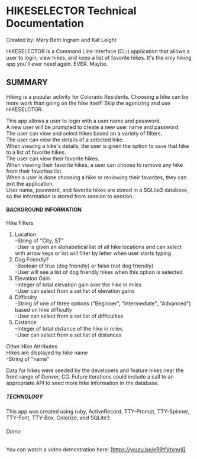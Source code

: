 # HIKESELECTOR Technical Documentation
Created by: Mary Beth Ingram and Kat Leight

HIKESELECTOR is a Command Line Interface (CLI) application that allows a user to login, view hikes, and keep a list of favorite hikes. It's the only hiking app you'll ever need again. EVER. Maybe.
 

## SUMMARY
Hiking is a popular activity for Colorado Residents. Choosing a hike can be more work than going on the hike itself! Skip the agonizing and use HIKESELCTOR. 

This app allows a user to login with a user name and password.  
A new user will be prompted to create a new user name and password.  
The user can view and select hikes based on a variety of filters.   
The user can view the details of a selected hike.   
When viewing a hike's details, the user is given the option to save that hike to a list of favorite hikes.  
The user can view their favorite hikes.  
When viewing their favorite hikes, a user can choose to remove any hike from their favorites list.   
When a user is done choosing a hike or reviewing their favorites, they can exit the application.   
User name, password, and favorite hikes are stored in a SQLite3 database, so the information is stored from session to session.   

#### BACKGROUND INFORMATION

Hike Filters
  1. Location  
   -String of "City, ST"   
   -User is given an alphabetical list of all hike locations and can select with arrow keys or list will filter by letter when user starts typing  
  2. Dog Friendly?  
    -Boolean of true (dog friendly) or false (not dog friendly)  
    -User will see a list of dog friendly hikes when this option is selected  
  3. Elevation Gain  
    -Integer of total elevation gain over the hike in miles  
    -User can select from a set list of elevation gains  
  4. Difficulty  
    -String of one of three options ("Beginner", "Intermediate", "Advanced") based on hike difficulty  
    -User can select from a set list of difficulties  
  5. Distance  
    -Integer of total distance of the hike in miles  
    -User can select from a set list of distances  

Other Hike Attributes  
    Hikes are displayed by hike name  
    -String of "name"  

Data for hikes were seeded by the developers and feature hikes near the front range of Denver, CO. 
Future iterations could include a call to an appropriate API to seed more hike information in the database. 

##### TECHNOLOGY
This app was created using ruby, ActiveRecord, TTY-Prompt, TTY-Spinner, TTY-Font, TTY-Box, Colorize, and SQLite3. 

###### Demo
You can watch a video demostration here: [https://youtu.be/eR9YVtxmrjI]